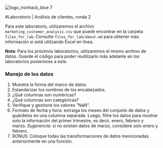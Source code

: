 ![logo_ironhack_blue 7](https://user-images.githubusercontent.com/23629340/40541063-a07a0a8a-601a-11e8-91b5-2f13e4e6b441.png)

#Laboratorio | Análisis de clientes, ronda 2

Para este laboratorio, utilizaremos el archivo `marketing_customer_analysis.csv` que puede encontrar en la carpeta `files_for_lab`. Consulte `files_for_lab/about.md` para obtener más información si está utilizando Excel en línea.

**Nota**: Para los próximos laboratorios, utilizaremos el mismo archivo de datos. Guarde el código para poder reutilizarlo más adelante en los laboratorios posteriores a este.

### Manejo de los datos

1. Muestra la forma del marco de datos.
2. Estandarizar los nombres de los encabezados.
3. ¿Qué columnas son numéricas?
4. ¿Qué columnas son categóricas?
5. Verifique y gestione los valores "NaN".
6. Formato de fecha y hora: extraiga los meses del conjunto de datos y guárdelos en una columna separada. Luego, filtre los datos para mostrar solo la información del primer trimestre, es decir, enero, febrero y marzo. _Sugerencia_: si no existen datos de marzo, considere solo enero y febrero.
7. BONUS: Coloque todas las transformaciones de datos mencionadas anteriormente en una función.
